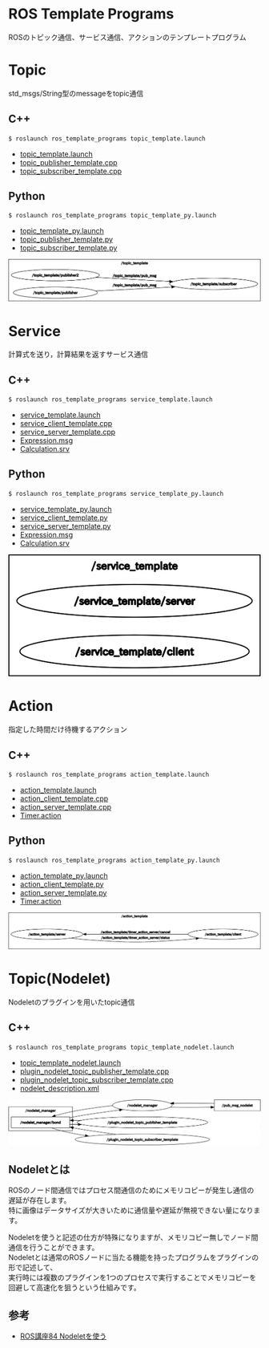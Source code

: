 # ROS Template Programs

ROSのトピック通信、サービス通信、アクションのテンプレートプログラム

# Topic
std_msgs/String型のmessageをtopic通信

## C++
```bash
$ roslaunch ros_template_programs topic_template.launch 
```
- [topic_template.launch](/launch/topic_template.launch)
- [topic_publisher_template.cpp](/src/topic_publisher_template.cpp)
- [topic_subscriber_template.cpp](/src/topic_subscriber_template.cpp)

## Python
```bash
$ roslaunch ros_template_programs topic_template_py.launch 
```
- [topic_template_py.launch](/launch/topic_template_py.launch)
- [topic_publisher_template.py](/scripts/topic_publisher_template.py)
- [topic_subscriber_template.py](/scripts/topic_subscriber_template.py)

<div align="center">
    <img src="img/topic.png">
</div> 

# Service
計算式を送り，計算結果を返すサービス通信

## C++
```bash
$ roslaunch ros_template_programs service_template.launch 
```
- [service_template.launch](/launch/service_template.launch)
- [service_client_template.cpp](/src/service_client_template.cpp)
- [service_server_template.cpp](/src/service_server_template.cpp)
- [Expression.msg](/msg/Expression.msg)
- [Calculation.srv](/srv/Calculation.srv)

## Python
```bash
$ roslaunch ros_template_programs service_template_py.launch 
```
- [service_template_py.launch](/launch/service_template_py.launch)
- [service_client_template.py](/scripts/service_client_template.py)
- [service_server_template.py](/scripts/service_server_template.py)
- [Expression.msg](/msg/Expression.msg)
- [Calculation.srv](/srv/Calculation.srv)

<div align="center">
    <img src="img/service.png">
</div> 

# Action
指定した時間だけ待機するアクション

## C++
```bash
$ roslaunch ros_template_programs action_template.launch 
```
- [action_template.launch](/launch/action_template.launch)
- [action_client_template.cpp](/src/action_client_template.cpp)
- [action_server_template.cpp](/src/action_server_template.cpp)
- [Timer.action](/action/Timer.action)

## Python
```bash
$ roslaunch ros_template_programs action_template_py.launch 
```
- [action_template_py.launch](/launch/action_template_py.launch)
- [action_client_template.py](/scripts/action_client_template.py)
- [action_server_template.py](/scripts/action_server_template.py)
- [Timer.action](/action/Timer.action)

<div align="center">
    <img src="img/action.png">
</div> 

# Topic(Nodelet)
Nodeletのプラグインを用いたtopic通信

## C++
```bash
$ roslaunch ros_template_programs topic_template_nodelet.launch 
```
- [topic_template_nodelet.launch](/launch/topic_template_nodelet.launch)
- [plugin_nodelet_topic_publisher_template.cpp](/src/nodelets/plugin_nodelet_topic_publisher_template.cpp)
- [plugin_nodelet_topic_subscriber_template.cpp](/src/nodelets/plugin_nodelet_topic_subscriber_template.cpp)
- [nodelet_description.xml](/nodelet_description.xml)

<div align="center">
    <img src="img/topic_nodelet.png">
</div> 

## Nodeletとは
ROSのノード間通信ではプロセス間通信のためにメモリコピーが発生し通信の遅延が存在します。  
特に画像はデータサイズが大きいために通信量や遅延が無視できない量になります。  


Nodeletを使うと記述の仕方が特殊になりますが、メモリコピー無しでノード間通信を行うことができます。  
Nodeletとは通常のROSノードに当たる機能を持ったプログラムをプラグインの形で記述して、  
実行時には複数のプラグインを1つのプロセスで実行することでメモリコピーを回避して高速化を狙うという仕組みです。  

## 参考
- [ROS講座84 Nodeletを使う](https://qiita.com/srs/items/2718feee04643b2c8afa)
